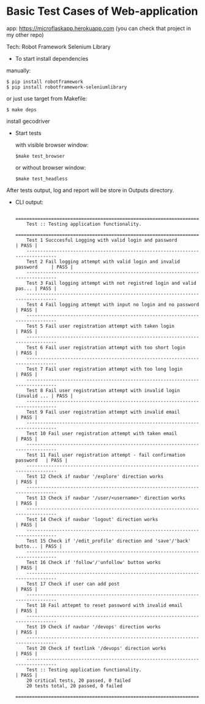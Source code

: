 Basic Test Cases of Web-application
===================================
app: https://microflaskapp.herokuapp.com (you can check that project in my other repo)

Tech:
Robot Framework
Selenium Library

- To start install dependencies


 manually:

    $ pip install robotframework
    $ pip install robotframework-seleniumlibrary

 or just use target from Makefile:

    $ make deps

 install gecodriver

- Start tests

   with visible browser window:

      $make test_browser

   or without browser window:

      $make test_headless


After tests  output, log and report will be store in Outputs directory.

- CLI output:


          ==============================================================================
          Test :: Testing application functionality.                                    
          ==============================================================================
          Test 1 Succcesful Logging with valid login and password               | PASS |
          ------------------------------------------------------------------------------
          Test 2 Fail logging attempt with valid login and invalid password     | PASS |
          ------------------------------------------------------------------------------
          Test 3 Fail logging attempt with not registred login and valid pas... | PASS |
          ------------------------------------------------------------------------------
          Test 4 Fail logging attempt with input no login and no password       | PASS |
          ------------------------------------------------------------------------------
          Test 5 Fail user registration attempt with taken login                | PASS |
          ------------------------------------------------------------------------------
          Test 6 Fail user registration attempt with too short login            | PASS |
          ------------------------------------------------------------------------------
          Test 7 Fail user registration attempt with too long login             | PASS |
          ------------------------------------------------------------------------------
          Test 8 Fail user registration attempt with invalid login (invalid ... | PASS |
          ------------------------------------------------------------------------------
          Test 9 Fail user registration attempt with invalid email              | PASS |
          ------------------------------------------------------------------------------
          Test 10 Fail user registration attempt with taken email               | PASS |
          ------------------------------------------------------------------------------
          Test 11 Fail user registration attempt - fail confirmation password   | PASS |
          ------------------------------------------------------------------------------
          Test 12 Check if navbar '/explore' direction works                    | PASS |
          ------------------------------------------------------------------------------
          Test 13 Check if navbar '/user/<username>' direction works            | PASS |
          ------------------------------------------------------------------------------
          Test 14 Check if navbar 'logout' direction works                      | PASS |
          ------------------------------------------------------------------------------
          Test 15 Check if '/edit_profile' direction and 'save'/'back' butto... | PASS |
          ------------------------------------------------------------------------------
          Test 16 Check if 'follow'/'unfollow' button works                     | PASS |
          ------------------------------------------------------------------------------
          Test 17 Check if user can add post                                    | PASS |
          ------------------------------------------------------------------------------
          Test 18 Fail attepmt to reset password with invalid email             | PASS |
          ------------------------------------------------------------------------------
          Test 19 Check if navbar '/devops' direction works                     | PASS |
          ------------------------------------------------------------------------------
          Test 20 Check if textlink '/devops' direction works                   | PASS |
          ------------------------------------------------------------------------------
          Test :: Testing application functionality.                            | PASS |
          20 critical tests, 20 passed, 0 failed
          20 tests total, 20 passed, 0 failed
          ================================================================================

